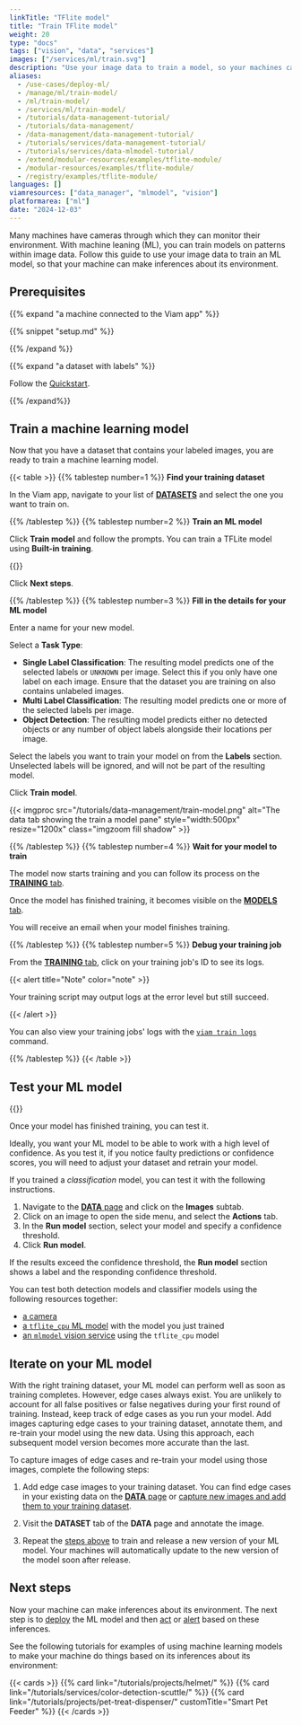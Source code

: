 ```yaml
---
linkTitle: "TFlite model"
title: "Train TFlite model"
weight: 20
type: "docs"
tags: ["vision", "data", "services"]
images: ["/services/ml/train.svg"]
description: "Use your image data to train a model, so your machines can make inferences about their environments."
aliases:
  - /use-cases/deploy-ml/
  - /manage/ml/train-model/
  - /ml/train-model/
  - /services/ml/train-model/
  - /tutorials/data-management-tutorial/
  - /tutorials/data-management/
  - /data-management/data-management-tutorial/
  - /tutorials/services/data-management-tutorial/
  - /tutorials/services/data-mlmodel-tutorial/
  - /extend/modular-resources/examples/tflite-module/
  - /modular-resources/examples/tflite-module/
  - /registry/examples/tflite-module/
languages: []
viamresources: ["data_manager", "mlmodel", "vision"]
platformarea: ["ml"]
date: "2024-12-03"
---
```


Many machines have cameras through which they can monitor their environment.
With machine leaning (ML), you can train models on patterns within image data.
Follow this guide to use your image data to train an ML model, so that your machine can make inferences about its environment.

## Prerequisites

{{% expand "a machine connected to the Viam app" %}}

{{% snippet "setup.md" %}}

{{% /expand %}}

{{% expand "a dataset with labels" %}}

Follow the [Quickstart](/data-ai/get-started/quickstart/).

{{% /expand%}}

## Train a machine learning model

Now that you have a dataset that contains your labeled images, you are ready to train a machine learning model.

{{< table >}}
{{% tablestep number=1 %}}
**Find your training dataset**

In the Viam app, navigate to your list of [**DATASETS**](https://app.viam.com/data/datasets) and select the one you want to train on.

{{% /tablestep %}}
{{% tablestep number=2 %}}
**Train an ML model**

Click **Train model** and follow the prompts.
You can train a TFLite model using **Built-in training**.

{{<imgproc src="/services/ml/train-model.png" resize="1200x" declaredimensions=true style="width:500px" alt="The shapes dataset." class="imgzoom fill shadow" >}}

Click **Next steps**.

{{% /tablestep %}}
{{% tablestep number=3 %}}
**Fill in the details for your ML model**

Enter a name for your new model.

Select a **Task Type**:

- **Single Label Classification**: The resulting model predicts one of the selected labels or `UNKNOWN` per image.
  Select this if you only have one label on each image. Ensure that the dataset you are training on also contains unlabeled images.
- **Multi Label Classification**: The resulting model predicts one or more of the selected labels per image.
- **Object Detection**: The resulting model predicts either no detected objects or any number of object labels alongside their locations per image.

Select the labels you want to train your model on from the **Labels** section. Unselected labels will be ignored, and will not be part of the resulting model.

Click **Train model**.

{{< imgproc src="/tutorials/data-management/train-model.png" alt="The data tab showing the train a model pane" style="width:500px" resize="1200x" class="imgzoom fill shadow" >}}

{{% /tablestep %}}
{{% tablestep number=4 %}}
**Wait for your model to train**

The model now starts training and you can follow its process on the [**TRAINING** tab](https://app.viam.com/training).

Once the model has finished training, it becomes visible on the [**MODELS** tab](https://app.viam.com/models).

You will receive an email when your model finishes training.

{{% /tablestep %}}
{{% tablestep number=5 %}}
**Debug your training job**

From the [**TRAINING** tab](https://app.viam.com/training), click on your training job's ID to see its logs.

{{< alert title="Note" color="note" >}}

Your training script may output logs at the error level but still succeed.

{{< /alert >}}

You can also view your training jobs' logs with the [`viam train logs`](/dev/tools/cli/#train) command.

{{% /tablestep %}}
{{< /table >}}

## Test your ML model

{{<gif webm_src="/services/vision/mug-classifier.webm" mp4_src="/services/vision/mug-classifier.mp4" alt="A classification model run against an image containing a mug." max-width="250px" class="alignright">}}

Once your model has finished training, you can test it.

Ideally, you want your ML model to be able to work with a high level of confidence.
As you test it, if you notice faulty predictions or confidence scores, you will need to adjust your dataset and retrain your model.

If you trained a _classification_ model, you can test it with the following instructions.

1. Navigate to the [**DATA** page](https://app.viam.com/data/view) and click on the **Images** subtab.
1. Click on an image to open the side menu, and select the **Actions** tab.
1. In the **Run model** section, select your model and specify a confidence threshold.
1. Click **Run model**.

If the results exceed the confidence threshold, the **Run model** section shows a label and the responding confidence threshold.

You can test both detection models and classifier models using the following resources together:

- [a camera](/operate/reference/components/camera/)
- [a `tflite_cpu` ML model](/data-ai/train/deploy/) with the model you just trained
- [an `mlmodel` vision service](/operate/reference/services/vision/mlmodel/) using the `tflite_cpu` model

## Iterate on your ML model

With the right training dataset, your ML model can perform well as soon as training completes.
However, edge cases always exist.
You are unlikely to account for all false positives or false negatives during your first round of training.
Instead, keep track of edge cases as you run your model.
Add images capturing edge cases to your training dataset, annotate them, and re-train your model using the new data.
Using this approach, each subsequent model version becomes more accurate than the last.

To capture images of edge cases and re-train your model using those images, complete the following steps:

1. Add edge case images to your training dataset. You can find edge cases in your existing data on the [**DATA** page](https://app.viam.com/data/) or [capture new images and add them to your training dataset](/data-ai/get-started/capture-images).

1. Visit the **DATASET** tab of the **DATA** page and annotate the image.

1. Repeat the [steps above](/data-ai/train/train-tflite/#train-a-machine-learning-model) to train and release a new version of your ML model. Your machines will automatically update to the new version of the model soon after release.

## Next steps

Now your machine can make inferences about its environment.
The next step is to [deploy](/data-ai/train/deploy/) the ML model and then [act](/data-ai/infer/act/) or [alert](/data-ai/infer/alert/) based on these inferences.

See the following tutorials for examples of using machine learning models to make your machine do things based on its inferences about its environment:

{{< cards >}}
{{% card link="/tutorials/projects/helmet/" %}}
{{% card link="/tutorials/services/color-detection-scuttle/" %}}
{{% card link="/tutorials/projects/pet-treat-dispenser/" customTitle="Smart Pet Feeder" %}}
{{< /cards >}}
